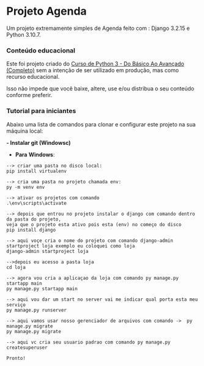 
# **Projeto** **Agenda** 
Um projeto extremamente simples de Agenda feito com :
Django 3.2.15 e Python 3.10.7.

### Conteúdo educacional
Este  foi projeto criado do   [Curso de Python 3 - Do Básico Ao Avançado (Completo)](https://www.udemy.com/course/python-3-do-zero-ao-avancado/) sem a intenção de 
ser utilizado em produção, mas como recurso educacional.

Isso não impede que você baixe, altere, use e/ou distribua o seu conteúdo conforme preferir.

### Tutorial para iniciantes
Abaixo uma lista de comandos para clonar e configurar este projeto na sua 
máquina local:

**- Instalar git (Windowsc)** 


- **Para** **Windows**:

```
--> criar uma pasta no disco local:
pip install virtualenv

--> cria uma pasta no projeto chamada env:
py -m venv env

--> ativar os projetos com comando 
.\env\scripts\activate

--> depois que entrou no projeto instalar o django com comando dentro da pasta do projeto, 
veja que o projeto esta ativo pois esta (env) no começo do disco
pip install django

--> aqui voçe cria o nome do projeto com comando django-admin startproject loja exemplo eu coloquei como loja 
django-admin startproject loja

-->depois eu acesso a pasta loja
cd loja

--> agora vou cria a aplicaçao da loja com comando py manage.py startapp main
py manage.py startapp main

--> aqui vou dar um start no server vai me indicar qual porta esta meu serviço 
py manage.py runserver

--> aqui vamos usar nosso gerenciador de arquivos com comando ->  py manage.py migrate
py manage.py migrate

--> aqui vc cria seu usuario padrao com comando py manage.py createsuperuser

Pronto!